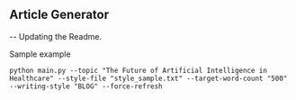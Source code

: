 ## Article Generator


-- Updating the Readme.

Sample example
```
python main.py --topic "The Future of Artificial Intelligence in Healthcare" --style-file "style_sample.txt" --target-word-count "500" --writing-style "BLOG" --force-refresh
```

